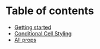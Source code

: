 # Table of contents

* [Getting started](README.md)
* [Conditional Cell Styling](conditional-cell-styling.md)
* [All props](all-props.md)

